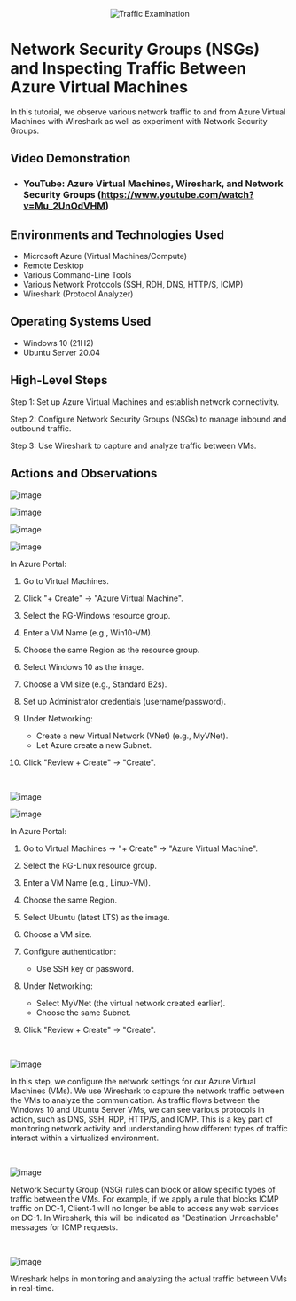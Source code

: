 
<p align="center">
<img src="https://i.imgur.com/Ua7udoS.png" alt="Traffic Examination"/>
</p>

<h1>Network Security Groups (NSGs) and Inspecting Traffic Between Azure Virtual Machines</h1>
In this tutorial, we observe various network traffic to and from Azure Virtual Machines with Wireshark as well as experiment with Network Security Groups. <br />


<h2>Video Demonstration</h2>

- ### YouTube: Azure Virtual Machines, Wireshark, and Network Security Groups (https://www.youtube.com/watch?v=Mu_2UnOdVHM)

<h2>Environments and Technologies Used</h2>

- Microsoft Azure (Virtual Machines/Compute)
- Remote Desktop
- Various Command-Line Tools
- Various Network Protocols (SSH, RDH, DNS, HTTP/S, ICMP)
- Wireshark (Protocol Analyzer)

<h2>Operating Systems Used </h2>

- Windows 10 (21H2)
- Ubuntu Server 20.04

<h2>High-Level Steps</h2>

Step 1: Set up Azure Virtual Machines and establish network connectivity.

Step 2: Configure Network Security Groups (NSGs) to manage inbound and outbound traffic.

Step 3: Use Wireshark to capture and analyze traffic between VMs.


<h2>Actions and Observations</h2>

<p>

![image](https://github.com/user-attachments/assets/71d1db7f-f1a8-412a-a741-bb3ff055a81b)

![image](https://github.com/user-attachments/assets/a0024ad1-6b8e-4a1b-be28-3e357f61dfc5)

![image](https://github.com/user-attachments/assets/e9bae32e-c46e-4093-a8d2-4ea31f9293ee)

![image](https://github.com/user-attachments/assets/14cdaff6-ddf9-47df-9480-50a348d96bbf)

</p>
<p>
 In Azure Portal:

 1. Go to Virtual Machines.

 2. Click "+ Create" → "Azure Virtual Machine".

3. Select the RG-Windows resource group.

4. Enter a VM Name (e.g., Win10-VM).

5. Choose the same Region as the resource group.

6. Select Windows 10 as the image.

7. Choose a VM size (e.g., Standard B2s).

8. Set up Administrator credentials (username/password).

9. Under Networking:
   - Create a new Virtual Network (VNet) (e.g., MyVNet).
   - Let Azure create a new Subnet.

10. Click "Review + Create" → "Create".

</p>
<br />

<p>

![image](https://github.com/user-attachments/assets/941d60ff-d6ff-4b84-9e3d-1ec0240362a8)

![image](https://github.com/user-attachments/assets/e835bb75-67c8-44c8-b81e-140c192f6775)

</p>
<p>
 In Azure Portal:

 1. Go to Virtual Machines → "+ Create" → "Azure Virtual Machine".

2. Select the RG-Linux resource group.

3. Enter a VM Name (e.g., Linux-VM).

4. Choose the same Region.

5. Select Ubuntu (latest LTS) as the image.

6. Choose a VM size.

7. Configure authentication:
   - Use SSH key or password.

8. Under Networking:
   - Select MyVNet (the virtual network created earlier).
   - Choose the same Subnet.

9. Click "Review + Create" → "Create".

</p>

<br />

<p>

![image](https://github.com/user-attachments/assets/e007d4ff-8d92-44c2-aa05-73e828aaf0c2)

</p>


<p>
 In this step, we configure the network settings for our Azure Virtual Machines (VMs). We use Wireshark to capture the network traffic between the VMs to analyze the communication. As traffic flows between the Windows 10 and Ubuntu Server VMs, we can see various protocols in action, such as DNS, SSH, RDP, HTTP/S, and ICMP. This is a key part of monitoring network activity and understanding how different types of traffic interact within a virtualized environment.
</p>
<br />

<p>

![image](https://github.com/user-attachments/assets/bb3cea8d-a826-4896-bbdc-38fdaa9b9ae5)

</p>
<p>
Network Security Group (NSG) rules can block or allow specific types of traffic between the VMs. For example, if we apply a rule that blocks ICMP traffic on DC-1, Client-1 will no longer be able to access any web services on DC-1. In Wireshark, this will be indicated as "Destination Unreachable" messages for ICMP requests.
</p>
<br />

<p>

![image](https://github.com/user-attachments/assets/d9339366-c4bb-42da-a47e-5b455e6d64e7)


</p>
<p>
Wireshark helps in monitoring and analyzing the actual traffic between VMs in real-time.
</p>
<br />

<p>
